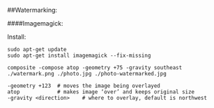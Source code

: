 


##Watermarking:

####Imagemagick:

Install:
```
sudo apt-get update
sudo apt-get install imagemagick --fix-missing
```

```	
composite -compose atop -geometry +75 -gravity southeast ./watermark.png ./photo.jpg ./photo-watermarked.jpg
```

```
-geometry +123	# moves the image being overlayed
atop			# makes image ‘over’ and keeps original size
-gravity <direction>	# where to overlay, default is northwest
```




